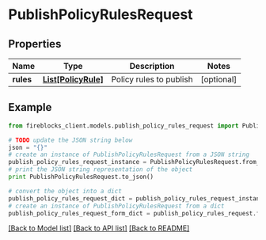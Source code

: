 # PublishPolicyRulesRequest


## Properties
Name | Type | Description | Notes
------------ | ------------- | ------------- | -------------
**rules** | [**List[PolicyRule]**](PolicyRule.md) | Policy rules to publish | [optional] 

## Example

```python
from fireblocks_client.models.publish_policy_rules_request import PublishPolicyRulesRequest

# TODO update the JSON string below
json = "{}"
# create an instance of PublishPolicyRulesRequest from a JSON string
publish_policy_rules_request_instance = PublishPolicyRulesRequest.from_json(json)
# print the JSON string representation of the object
print PublishPolicyRulesRequest.to_json()

# convert the object into a dict
publish_policy_rules_request_dict = publish_policy_rules_request_instance.to_dict()
# create an instance of PublishPolicyRulesRequest from a dict
publish_policy_rules_request_form_dict = publish_policy_rules_request.from_dict(publish_policy_rules_request_dict)
```
[[Back to Model list]](../README.md#documentation-for-models) [[Back to API list]](../README.md#documentation-for-api-endpoints) [[Back to README]](../README.md)


